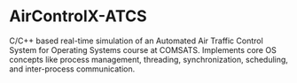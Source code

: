 # AirControlX-ATCS
C/C++ based real-time simulation of an Automated Air Traffic Control System for Operating Systems course at COMSATS. Implements core OS concepts like process management, threading, synchronization, scheduling, and inter-process communication.
